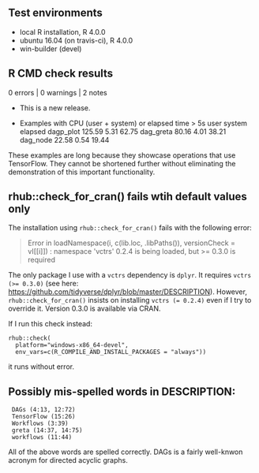 ## Test environments
* local R installation, R 4.0.0
* ubuntu 16.04 (on travis-ci), R 4.0.0
* win-builder (devel)

## R CMD check results

0 errors | 0 warnings | 2 notes

* This is a new release.

* Examples with CPU (user + system) or elapsed time > 5s
              user system elapsed
  dagp_plot 125.59   5.31   62.75
  dag_greta  80.16   4.01   38.21
  dag_node   22.58   0.54   19.44
  
These examples are long because they showcase operations that use TensorFlow.  They cannot be shortened further without eliminating the demonstration of this important functionality.

## rhub::check_for_cran() fails wtih default values only

The installation using `rhub::check_for_cran()` fails with the following error:

> Error in loadNamespace(i, c(lib.loc, .libPaths()), versionCheck = vI[[i]]) : 
  namespace 'vctrs' 0.2.4 is being loaded, but >= 0.3.0 is required

The only package I use with a `vctrs` dependency is `dplyr`.  It requires `vctrs (>= 0.3.0)` (see here: <https://github.com/tidyverse/dplyr/blob/master/DESCRIPTION>).  However, `rhub::check_for_cran()` insists on installing `vctrs (= 0.2.4)` even if I try to override it.  Version 0.3.0 is available via CRAN.

If I run this check instead:

```
rhub::check(
  platform="windows-x86_64-devel",
  env_vars=c(R_COMPILE_AND_INSTALL_PACKAGES = "always"))
```

it runs without error.


## Possibly mis-spelled words in DESCRIPTION:
     DAGs (4:13, 12:72)
     TensorFlow (15:26)
     Workflows (3:39)
     greta (14:37, 14:75)
     workflows (11:44)
All of the above words are spelled correctly.  DAGs is a fairly well-knwon acronym for directed acyclic graphs.


